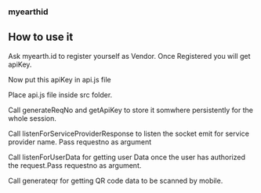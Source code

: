 ### myearthid

## How to use it
Ask myearth.id to register yourself as Vendor. Once Registered you will get apiKey.

Now put this apiKey in api.js file

Place api.js file  inside src folder.

Call generateReqNo and getApiKey to store it somwhere persistently for the whole session.

Call listenForServiceProviderResponse to listen the socket emit for service provider name. Pass requestno as argument

Call listenForUserData  for getting user Data once the user has authorized the request.Pass requestno as argument.

Call generateqr for getting QR code data to be scanned by mobile.


